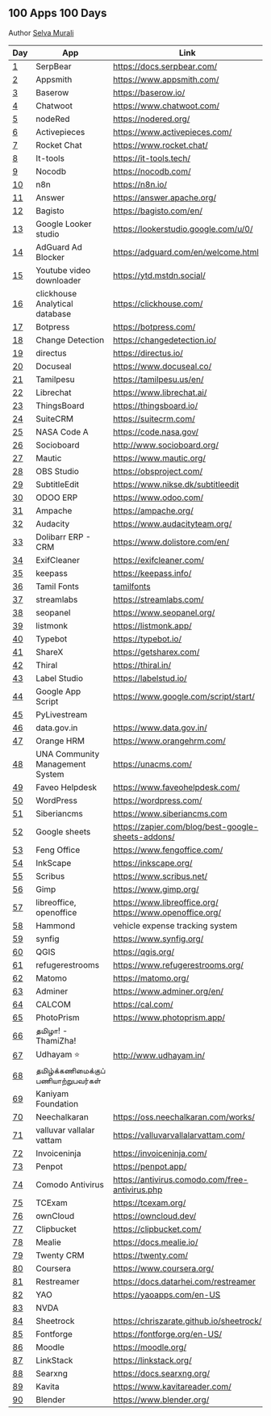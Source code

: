 ## 100 Apps 100 Days

Author [Selva Murali]

| Day  | App                                 | Link                                                         | Source                                               |
| ---- | ----------------------------------- | ------------------------------------------------------------ | ---------------------------------------------------- |
| [1]  | SerpBear                            | <https://docs.serpbear.com/>                                 |                                                      |
| [2]  | Appsmith                            | <https://www.appsmith.com/>                                  | <https://github.com/appsmithorg/appsmith>            |
| [3]  | Baserow                             | <https://baserow.io/>                                        | <https://github.com/bram2w/baserow>                  |
| [4]  | Chatwoot                            | <https://www.chatwoot.com/>                                  | <https://github.com/chatwoot/chatwoot>               |
| [5]  | nodeRed                             | <https://nodered.org/>                                       | <https://github.com/node-red>                        |
| [6]  | Activepieces                        | <https://www.activepieces.com/>                              | <https://github.com/activepieces/activepieces>       |
| [7]  | Rocket Chat                         | <https://www.rocket.chat/>                                   | <https://github.com/RocketChat/Rocket.Chat>          |
| [8]  | It-tools                            | <https://it-tools.tech/>                                     | <https://github.com/CorentinTh/it-tools>             |
| [9]  | Nocodb                              | <https://nocodb.com/>                                        | <https://github.com/nocodb/nocodb>                   |
| [10] | n8n                                 | <https://n8n.io/>                                            | <https://github.com/n8n-io/n8n>                      |
| [11] | Answer                              | <https://answer.apache.org/>                                 | <https://github.com/apache/incubator-answer>         |
| [12] | Bagisto                             | <https://bagisto.com/en/>                                    | <https://github.com/bagisto>                         |
| [13] | Google Looker studio                | <https://lookerstudio.google.com/u/0/>                       |                                                      |
| [14] | AdGuard Ad Blocker                  | <https://adguard.com/en/welcome.html>                        |                                                      |
| [15] | Youtube video downloader            | <https://ytd.mstdn.social/>                                  | <https://github.com/Rudloff/alltube>                 |
| [16] | clickhouse Analytical database      | <https://clickhouse.com/>                                    | <https://github.com/ClickHouse/ClickHouse>           |
| [17] | Botpress                            | <https://botpress.com/>                                      | <https://github.com/botpress/botpress>               |
| [18] | Change Detection                    | <https://changedetection.io/>                                | <https://github.com/dgtlmoon/changedetection.io>     |
| [19] | directus                            | <https://directus.io/>                                       | <https://github.com/directus/directus>               |
| [20] | Docuseal                            | <https://www.docuseal.co/>                                   | <https://github.com/docusealco/docuseal>             |
| [21] | Tamilpesu                           | <https://tamilpesu.us/en/>                                   | <https://github.com/Ezhil-Language-Foundation>       |
| [22] | Librechat                           | <https://www.librechat.ai/>                                  | <https://github.com/danny-avila/LibreChat>           |
| [23] | ThingsBoard                         | <https://thingsboard.io/>                                    | <https://github.com/thingsboard/thingsboard>         |
| [24] | SuiteCRM                            | <https://suitecrm.com/>                                      | <https://github.com/salesagility/SuiteCRM>           |
| [25] | NASA Code A                         | <https://code.nasa.gov/>                                     | <https://github.com/nasa/code-nasa-gov>              |
| [26] | Socioboard                          | <http://www.socioboard.org/>                                 | <https://github.com/socioboard/Socioboard-5.0>       |
| [27] | Mautic                              | <https://www.mautic.org/>                                    | <https://github.com/mautic/mautic>                   |
| [28] | OBS Studio                          | <https://obsproject.com/>                                    | <https://github.com/obsproject/obs-studio>           |
| [29] | SubtitleEdit                        | <https://www.nikse.dk/subtitleedit>                          | <https://github.com/SubtitleEdit>                    |
| [30] | ODOO ERP                            | <https://www.odoo.com/>                                      | <https://github.com/odoo/odoo>                       |
| [31] | Ampache                             | <https://ampache.org/>                                       | <https://github.com/ampache/ampache>                 |
| [32] | Audacity                            | <https://www.audacityteam.org/>                              | <https://github.com/audacity>                        |
| [33] | Dolibarr ERP - CRM                  | <https://www.dolistore.com/en/>                              | <https://github.com/Dolibarr/dolibarr>               |
| [34] | ExifCleaner                         | <https://exifcleaner.com/>                                   |                                                      |
| [35] | keepass                             | <https://keepass.info/>                                      |                                                      |
| [36] | Tamil Fonts                         | [tamilfonts]                                                 | [neechalkaran]                                       |
| [37] | streamlabs                          | <https://streamlabs.com/>                                    | <https://github.com/stream-labs/desktop>             |
| [38] | seopanel                            | <https://www.seopanel.org/>                                  |                                                      |
| [39] | listmonk                            | <https://listmonk.app/>                                      | [listmonk]                                           |
| [40] | Typebot                             | <https://typebot.io/>                                        |                                                      |
| [41] | ShareX                              | <https://getsharex.com/>                                     | <https://github.com/ShareX/ShareX>                   |
| [42] | Thiral                              | <https://thiral.in/>                                         |                                                      |
| [43] | Label Studio                        | <https://labelstud.io/>                                      | [label-studio]                                       |
| [44] | Google App Script                   | <https://www.google.com/script/start/>                       | [google-scripts]                                     |
| [45] | PyLivestream                        |                                                              | [PyLivestream]                                       |
| [46] | data.gov.in                         | <https://www.data.gov.in/>                                   |                                                      |
| [47] | Orange HRM                          | <https://www.orangehrm.com/>                                 | <https://github.com/orangehrm/orangehrm>             |
| [48] | UNA Community Management System     | <https://unacms.com/>                                        | <https://github.com/unacms/una>                      |
| [49] | Faveo Helpdesk                      | <https://www.faveohelpdesk.com/>                             | [faveo-helpdesk]                                     |
| [50] | WordPress                           | <https://wordpress.com/>                                     | [Wordpress]                                          |
| [51] | Siberiancms                         | <https://www.siberiancms.com>                                | [Siberian]                                           |
| [52] | Google sheets                       | <https://zapier.com/blog/best-google-sheets-addons/>         |                                                      |
| [53] | Feng Office                         | <https://www.fengoffice.com/>                                | [fengoffice]                                         |
| [54] | InkScape                            | <https://inkscape.org/>                                      |                                                      |
| [55] | Scribus                             | <https://www.scribus.net/>                                   |                                                      |
| [56] | Gimp                                | <https://www.gimp.org/>                                      |                                                      |
| [57] | libreoffice, openoffice             | <https://www.libreoffice.org/> <https://www.openoffice.org/> |                                                      |
| [58] | Hammond                             | vehicle expense tracking system                              | <https://github.com/akhilrex/hammond>                |
| [59] | synfig                              | <https://www.synfig.org/>                                    | <https://github.com/synfig/synfig/>                  |
| [60] | QGIS                                | <https://qgis.org/>                                          | <https://github.com/qgis/QGIS>                       |
| [61] | refugerestrooms                     | <https://www.refugerestrooms.org/>                           | <https://github.com/RefugeRestrooms/refugerestrooms> |
| [62] | Matomo                              | <https://matomo.org/>                                        | <https://github.com/matomo-org/matomo>               |
| [63] | Adminer                             | <https://www.adminer.org/en/>                                | <https://github.com/vrana/adminer/>                  |
| [64] | CALCOM                              | <https://cal.com/>                                           | <https://github.com/calcom/cal.com>                  |
| [65] | PhotoPrism                          | <https://www.photoprism.app/>                                | <https://github.com/photoprism/photoprism>           |
| [66] | தமிழா! - ThamiZha!                  |                                                              | <https://github.com/thamizha>                        |
| [67] | Udhayam ⭐                          | <http://www.udhayam.in/>                                     |                                                      |
| [68] | தமிழ்க்கணிமைக்குப் பணியாற்றுபவர்கள் |                                                              |                                                      |
| [69] | Kaniyam Foundation                  |                                                              | <https://github.com/KaniyamFoundation>               |
| [70] | Neechalkaran                        | <https://oss.neechalkaran.com/works/>                        |                                                      |
| [71] | valluvar vallalar vattam            | <https://valluvarvallalarvattam.com/>                        |                                                      |
| [72] | Invoiceninja                        | <https://invoiceninja.com/>                                  | <https://github.com/invoiceninja/invoiceninja>       |
| [73] | Penpot                              | <https://penpot.app/>                                        | <https://github.com/penpot/penpot>                   |
| [74] | Comodo Antivirus                    | <https://antivirus.comodo.com/free-antivirus.php>            |                                                      |
| [75] | TCExam                              | <https://tcexam.org/>                                        | <https://github.com/tecnickcom/tcexam>               |
| [76] | ownCloud                            | <https://owncloud.dev/>                                      | <https://github.com/owncloud>                        |
| [77] | Clipbucket                          | <https://clipbucket.com/>                                    |                                                      |
| [78] | Mealie                              | <https://docs.mealie.io/>                                    | <https://github.com/mealie-recipes/mealie>           |
| [79] | Twenty CRM                          | <https://twenty.com/>                                        | <https://github.com/twentyhq/twenty>                 |
| [80] | Coursera                            | <https://www.coursera.org/>                                  |                                                      |
| [81] | Restreamer                          | <https://docs.datarhei.com/restreamer>                       | <https://github.com/datarhei/restreamer>             |
| [82] | YAO                                 | <https://yaoapps.com/en-US>                                  | <https://github.com/YaoApp/yao>                      |
| [83] | NVDA                                |                                                              | <https://github.com/nvaccess/nvda>                   |
| [84] | Sheetrock                           | <https://chriszarate.github.io/sheetrock/>                   | <https://github.com/chriszarate/sheetrock>           |
| [85] | Fontforge                           | <https://fontforge.org/en-US/>                               | <https://github.com/fontforge>                       |
| [86] | Moodle                              | <https://moodle.org/>                                        | <https://github.com/moodle/moodle>                   |
| [87] | LinkStack                           | <https://linkstack.org/>                                     | <https://github.com/LinkStackOrg/LinkStack>          |
| [88] | Searxng                             | <https://docs.searxng.org/>                                  | <https://github.com/searxng/searxng>                 |
| [89] | Kavita                              | <https://www.kavitareader.com/>                              | <https://github.com/Kareadita/Kavita>                |
| [90] | Blender                             | <https://www.blender.org/>                                   | <https://github.com/blender>                         |

[Selva Murali]: https://www.facebook.com/selva.murali
[1]: https://www.facebook.com/share/p/3CZW2Cqc4Xks9Qym/
[2]: https://www.facebook.com/share/p/6eyzLmN8ggXTJUAk/
[3]: https://www.facebook.com/share/p/4dVsWUqsRcz4rVQR/
[4]: https://www.facebook.com/share/p/7zpCJS1EvFEg6KZX/
[5]: https://www.facebook.com/share/p/z66PwsMyg7Qhn5WB/
[6]: https://www.facebook.com/share/p/rJVjDmChWhpvhXg5/
[7]: https://www.facebook.com/share/p/9emqLuudbEp7mkEp/
[8]: https://www.facebook.com/share/p/3p2BxYZKV8hh84KV/
[9]: https://www.facebook.com/selva.murali/posts/pfbid025azn2F1hJ1jkE9DfzaMUrPcitfS6wUt33yksqU8iwqVwM6xfsxhwjhBnzUUG4g3zl
[10]: https://www.facebook.com/share/p/62mady3QBK35ygTC/
[11]: https://www.facebook.com/selva.murali/posts/pfbid024QQucy3EGxHaE8p9zVyqKXq47iipPUKu6kWNTUzNaf2aPDJWozjiwTThfw4VcRuGl
[12]: https://www.facebook.com/selva.murali/posts/pfbid0JiJT2GAnPSE3WPGUJiYa5Ed1fWM9N5p8p1CYv9w7HbncQka5Fv3AfWFKbzi4TA2bl
[13]: https://www.facebook.com/share/p/VMduEwBCFrJYuyrv/
[14]: https://www.facebook.com/selva.murali/posts/pfbid0GxQesB14De6khdfVjZL7FTvTuxi2WKRqzPyZsEyWHt3jh5RE4aXHVV6XuHmnHL8Jl
[15]: https://www.facebook.com/share/p/tNZCo7r4h74GXchh/
[16]: https://www.facebook.com/share/p/tNZCo7r4h74GXchh/
[17]: https://www.facebook.com/share/p/48PEh4EiqpEiYkTn/
[18]: https://www.facebook.com/share/p/zGvWVPg245fBT4fT/
[19]: https://www.facebook.com/share/p/c3rQm5WRrYR7Uk3Q/
[20]: https://www.facebook.com/share/p/tmy3WZUGUPZJcyk9/
[21]: https://www.facebook.com/share/p/Nozz7LFDJMVtQABR/
[22]: https://www.facebook.com/share/p/QbgDTsS4M9iYrRmD/
[23]: https://www.facebook.com/share/p/nPrWuQSBnu3k4xns/
[24]: https://www.facebook.com/share/p/LbCXa7dcRRQUF52r/
[25]: https://www.facebook.com/share/p/THUQ7oNpjBtGyQPo/
[26]: https://www.facebook.com/share/p/p4Q53mTar68SoyJ7/
[27]: https://www.facebook.com/share/p/XU2bZ3eysMbABsJX/
[28]: https://www.facebook.com/share/p/JFT6PPsr2DBBJpug/
[29]: https://www.facebook.com/share/p/P58dzw7NTC5Xrsqv/
[30]: https://www.facebook.com/share/p/7Jk4cMy1JGkWUbfx/
[31]: https://www.facebook.com/share/p/dXtk3fsDxywVLi3j/
[32]: https://www.facebook.com/share/p/5y6ZYRCiq4UxLZz8/
[33]: https://www.facebook.com/share/p/fdnzSs7XcHuF2Zu7/
[34]: https://www.facebook.com/share/p/NoKiVZeDMGYbjyQ3/
[35]: https://www.facebook.com/share/p/q5K3EvFpcLhS59cP/
[36]: https://www.facebook.com/share/p/z1QFvXTKjbWPM6vM/
[37]: https://www.facebook.com/share/p/hEvmmcBm3VG6oRmq/
[38]: https://www.facebook.com/selva.murali/posts/pfbid02oMPLaP9bcuWmoHKF2yzcMRFKDekRUNPXx3UZ47E5dp5eu8oANWyoadcoonBWdxWFl
[39]: https://www.facebook.com/selva.murali/posts/pfbid0ujPczF6CND7mrQiDYmphmTUfGkhzpD95qFzHvCSNaLJuwMUu2aFc13JCU5cPXEbgl
[listmonk]: https://github.com/knadh/listmonk
[40]: https://www.facebook.com/selva.murali/posts/pfbid02p32bfUqawMRAs2nUzjJ4wGG4AEdNJPPGrREtfswWPzqmGiPQL35FDQUDWh5Ut22Jl
[41]: https://www.facebook.com/share/p/3ofnSxDGFVSNu9Jw/
[PyLivestream]: https://github.com/scivision/PyLivestream
[43]: https://www.facebook.com/share/p/QTWn2jYJpsxMeb1q/
[label-studio]: https://github.com/HumanSignal/label-studio/
[44]: https://www.facebook.com/share/p/uc7BefJnzanxHBB9/
[google-scripts]: https://www.labnol.org/internet/google-scripts/28281/
[45]: https://www.facebook.com/share/p/1VUzyQKMko5rpmNB/
[46]: https://www.facebook.com/share/p/wWF5bqkbJsgpkX4R/
[Wordpress]: https://github.com/WordPress/WordPress
[tamilfonts]: https://oss.neechalkaran.com/tamilfonts/
[neechalkaran]: https://oss.neechalkaran.com/
[42]: https://www.facebook.com/selva.murali/posts/pfbid0sbymW7UxkcFiHoyQHcm4fPokYpy4zdiUGTZVYw288G2xEBcLAJ16SteGw1kbbr9Jl
[47]: https://www.facebook.com/share/p/LVNSD3zVVyTJ8vHA/
[48]: https://www.facebook.com/share/p/ekrbweUvD7AegxA4/
[49]: https://www.facebook.com/share/p/vZwDvLWLVExTzGTY/
[faveo-helpdesk]: https://github.com/ladybirdweb/faveo-helpdesk
[50]: https://www.facebook.com/share/p/vmkUMM4wYfCkmA6h/
[51]: https://www.facebook.com/share/p/4mjR7t2A5VHeVpwF/
[52]: https://www.facebook.com/share/p/mseh6z3C1MyxGpRr/
[53]: https://www.facebook.com/share/p/a7vtAz3A7xuADpAW/
[fengoffice]: https://github.com/fengoffice/fengoffice
[54]: https://www.facebook.com/share/p/AJF6Xaz4wQH86YAF/
[Siberian]: https://github.com/Xtraball/Siberian
[55]: https://www.facebook.com/share/p/4G21G4Ha6H3r4mWc/
[56]: https://www.facebook.com/share/p/jrZEX9TduANXAxDa/
[57]: https://www.facebook.com/share/p/nM4mvi93DnopFchh/
[58]: https://www.facebook.com/share/p/UdfbJpK5DsXwXYaW/
[59]: https://www.facebook.com/share/p/twbhjvtsT7GEgeoq/
[60]: https://www.facebook.com/share/p/x1qc7arZXc3Zuzjc/
[61]: https://www.facebook.com/share/p/S14WojN4jnoEiJbD/
[62]: https://www.facebook.com/share/p/9M5XyfZn3MJRD2Jd/
[63]: https://www.facebook.com/share/p/GiEfoH5SqQZPDJ9D/
[64]: https://www.facebook.com/share/p/ZBnurFhTz3cQFuNG/
[65]: https://www.facebook.com/share/p/Xk3RGvuXRbeSogVi/
[66]: https://www.facebook.com/share/p/6zNVP6smq5t1YmG4/
[67]: https://www.facebook.com/share/p/T2GKNH9yLU7UgyUx/
[68]: https://www.facebook.com/share/p/9VRWjV8ZdCKp8Rve/
[69]: https://www.facebook.com/share/p/WaHUdRNncgnjrBNb/
[70]: https://www.facebook.com/share/p/bs166aLPpKWCtkcp/
[71]: https://www.facebook.com/share/p/2htvFHEeUQZzC95y/
[72]: https://www.facebook.com/share/p/hogx2jCMjyBRmAHb/
[73]: https://www.facebook.com/share/p/7oeYiJJBahbQQaGJ/
[74]: https://www.facebook.com/selva.murali/posts/pfbid02EhUXHqAdfPUvD3faPN2dHq7FG5GJAh2iXixp1xsLVzMNwiT5ZFq82bDfLTTzpdWel
[75]: https://www.facebook.com/share/p/9rhZ21EXVLoBN4ko/
[76]: https://www.facebook.com/share/p/JL1UypRRagWNwLsR/
[77]: https://www.facebook.com/share/p/zR63TVTRqMh7u5wW/
[78]: https://www.facebook.com/selva.murali/posts/pfbid0eQDYRMRhy1vxmaWBUDqsvCC3YFSwtpTHNqiFho7s6rj7vKQ4EoroPfL2LXJAND6cl
[79]: https://www.facebook.com/share/p/68LytR8bQ7CEEaJQ/
[80]: https://www.facebook.com/share/p/9tr8X5wrR1R7bmz7/
[81]: https://www.facebook.com/share/p/P8Uic5DnCE6eDm1z/
[82]: https://www.facebook.com/share/p/eMdigLa23JBxpD12/
[83]: https://www.facebook.com/share/p/rdEwXfwU5b9GKVcp/
[84]: https://www.facebook.com/share/p/B1XbATvDvWTqvgx9/
[85]: https://www.facebook.com/share/p/uHvtaZuQAxzrG8H4/
[86]: https://www.facebook.com/share/p/B4qjkqrtiSz31svD/
[87]: https://www.facebook.com/share/p/wPbrGAkzfKzgSq5C/
[88]: https://www.facebook.com/share/p/77VRHGHaBFf62NS6/
[89]: https://www.facebook.com/share/p/3LkHfViEH3YwKvbE/
[90]: https://www.facebook.com/share/p/5UduEmbpaTfgUDCF/
